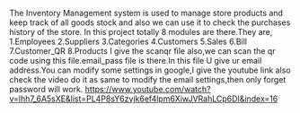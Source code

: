 The Inventory Management system is used to manage store products and keep track of all goods stock and also we can use it to check the purchases history of the store.
In this project totally 8 modules are there.They are,
1.Employees
2.Suppliers
3.Categories
4.Customers
5.Sales
6.Bill
7.Customer_QR
8.Products
I give the scanqr file also,we can scan the qr code using this file.email_pass file is there.In this file U give ur email address.You can modify some settings in google,I give the youtube link also check the video do it as same to modify the email settings,then only forget password will work.
https://www.youtube.com/watch?v=lhh7_6A5sXE&list=PL4P8sY6zvjk6ef4lpm6XiwJVRahLCp6DI&index=16
